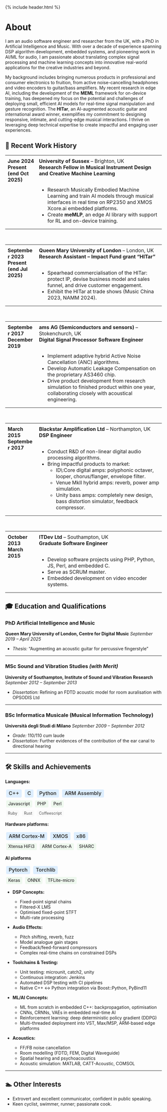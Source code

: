 {% include header.html %}

<style>
/* Mobile-first styles */
.responsive-work-history-table {
  width: 100%;
  display: table;
  /* border-collapse: collapse; /* Not strictly needed for display:block */
}

.responsive-work-history-table th,
.responsive-work-history-table td {
  display: block; /* Stack table cells */
  width: 100% !important; /* Ensure full width */
  box-sizing: border-box; /* Consistent box model */
  padding: 0 0 1em 0; /* Space below each stacked item */
  text-align: left !important; /* Prefer left-align for stacked content */
}

/* Remove bottom padding from the very last cell in a table instance */
.responsive-work-history-table tr:last-child td:last-child {
  padding-bottom: 0;
}

/* Desktop and larger screen styles */
@media (min-width: 768px) { /* Adjust breakpoint as needed */
  .responsive-work-history-table {
    table-layout: fixed; /* Use fixed layout for precise column widths */
    border-collapse: collapse; /* Standard for tables */
  }

  .responsive-work-history-table th,
  .responsive-work-history-table td {
    display: table-cell; /* Revert to table cell behavior */
    width: auto !important; /* Reset mobile width */
    padding: 8px; /* Uniform padding for cells */
    vertical-align: top; /* Align content to the top */
    /* text-align will revert to default or can be set if needed */
  }

  /* First column (dates) */
  .responsive-work-history-table tr td:first-child { /* Applies to the date cell due to rowspan */
    width: 20% !important;
  }

  /* Second column (job title/description) */
  .responsive-work-history-table tr td:nth-child(2) { /* Applies to the title cell */
    width: 80% !important;
  }
  /* The description cell (in the second row) will automatically fall into the second column
     and adopt its width due to table-layout:fixed and the rowspan from the date cell. */
}

/* Styles for skill word cloud */
.skill-category-content {
  margin-top: 0.25em;
  margin-bottom: 1em; /* Space between categories */
}
.skill-line {
  margin-bottom: 0.25em; /* Space between proficiency lines */
  line-height: 1.6; /* Adjust for better readability if skills wrap */
}
.skill-item {
  display: inline-block;
  padding: 0.2em 0.5em;
  margin: 0.2em;
  border-radius: 4px;
  background-color: #f0f0f0; /* Default background for items */
  line-height: 1.2; /* For the text inside the span */
  text-decoration: none; /* Remove underline if it's a link */
  color: #333; /* Default text color */
}
.skill-strong {
  font-size: 1.15em; /* Larger for strong */
  font-weight: 600;
  background-color: #ddeeff; /* Different bg for emphasis */
}
.skill-medium {
  font-size: 1.0em;
  font-weight: 500;
  background-color: #eef8ee;
}
.skill-light {
  font-size: 0.9em;
  font-weight: 400;
  color: #555;
  background-color: #f9f9f9;
}
</style>

# About

I am an audio software engineer and researcher from the UK, with a PhD in Artificial Intelligence and Music. With over a decade of experience spanning DSP algorithm development, embedded systems, and pioneering work in AI/ML for audio, I am passionate about translating complex signal processing and machine learning concepts into innovative real-world applications for the creative industries and beyond.

My background includes bringing numerous products in professional and consumer electronics to fruition, from active noise-cancelling headphones and video encoders to guitar/bass amplifiers. My recent research in edge AI, including the development of the **MEML** framework for on-device training, has deepened my focus on the potential and challenges of deploying small, efficient AI models for real-time signal manipulation and gesture recognition. The **HITar**, an AI-augmented acoustic guitar and international award winner, exemplifies my commitment to designing responsive, intimate, and cutting-edge musical interactions. I thrive on leveraging deep technical expertise to create impactful and engaging user experiences.

## 💼 Recent Work History


<table class="responsive-work-history-table">
<tr>
<td rowspan=2><strong>June 2024<br>Present (end Oct 2025)</strong></td>
<td><strong>University of Sussex</strong> – Brighton, UK<br><strong>Research Fellow in Musical Instrument Design and Creative Machine Learning</strong></td>
</tr>
<tr>
<td>
<ul>
<li>Research Musically Embodied Machine Learning and train AI models through musical interfaces in real time on RP2350 and XMOS Xcore.ai embedded platforms.</li>
<li>Create <strong>meMLP</strong>, an edge AI library with support for RL and on-device training.</li>
</ul>
</td>
</tr>
</table>

<br> <!-- Add some space between tables -->

<table class="responsive-work-history-table">
<tr>
<td rowspan=2><strong>September 2023<br>Present (end Jul 2025)</strong></td>
<td><strong>Queen Mary University of London</strong> – London, UK<br><strong>Research Assistant – Impact Fund grant “HITar”</strong></td>
</tr>
<tr>
<td>
<ul>
<li>Spearhead commercialisation of the HITar: protect IP, devise business model and sales funnel, and drive customer engagement.</li>
<li>Exhibit the HITar at trade shows (Music China 2023, NAMM 2024).</li>
</ul>
</td>
</tr>
</table>

<br> <!-- Add some space between tables -->

<table class="responsive-work-history-table">
<tr>
<td rowspan=2><strong>September 2017<br>December 2019</strong></td>
<td><strong>ams AG (Semiconductors and sensors)</strong> – Stokenchurch, UK<br><strong>Digital Signal Processor Software Engineer</strong></td>
</tr>
<tr>
<td>
<ul>
<li>Implement adaptive hybrid Active Noise Cancellation (ANC) algorithms.</li>
<li>Develop Automatic Leakage Compensation on the proprietary AS3460 chip.</li>
<li>Drive product development from research simulation to finished product within one year, collaborating closely with acoustical engineering.</li>
</ul>
</td>
</tr>
</table>

<br> <!-- Add some space between tables -->

<table class="responsive-work-history-table">
<tr>
<td rowspan=2><strong>March 2015<br>September 2017</strong></td>
<td><strong>Blackstar Amplification Ltd</strong> – Northampton, UK<br><strong>DSP Engineer</strong></td>
</tr>
<tr>
<td>
<ul>
<li>Conduct R&D of non-linear digital audio processing algorithms.</li>
<li>Bring impactful products to market:
    <ul>
    <li>ID\:Core digital amps: polyphonic octaver, looper, chorus/flanger, envelope filter.</li>
    <li>Venue MkII hybrid amps: reverb, power amp simulation.</li>
    <li>Unity bass amps: completely new design, bass distortion simulator, feedback compressor.</li>
    </ul>
</li>
</ul>
</td>
</tr>
</table>

<br> <!-- Add some space between tables -->

<table class="responsive-work-history-table">
<tr>
<td rowspan=2><strong>October 2013<br>March 2015</strong></td>
<td><strong>ITDev Ltd</strong> – Southampton, UK<br><strong>Graduate Software Engineer</strong></td>
</tr>
<tr>
<td>
<ul>
<li>Develop software projects using PHP, Python, JS, Perl, and embedded C.</li>
<li>Serve as SCRUM master.</li>
<li>Embedded development on video encoder systems.</li>
</ul>
</td>
</tr>
</table>


## 🎓 Education and Qualifications

### PhD Artificial Intelligence and Music
**Queen Mary University of London, Centre for Digital Music**
*September 2019 – April 2025*

*   *Thesis:* “Augmenting an acoustic guitar for percussive fingerstyle”

---

### MSc Sound and Vibration Studies *(with Merit)*
**University of Southampton, Institute of Sound and Vibration Research**
*September 2012 – September 2013*

*   *Dissertation:* Refining an FDTD acoustic model for room auralisation with OPSODIS Ltd

---

### BSc Informatica Musicale (Musical Information Technology)
**Università degli Studi di Milano**
*September 2009 – September 2012*

*   *Grade:* 110/110 cum laude
*   *Dissertation:* Further evidences of the contribution of the ear canal to directional hearing

---

## 🛠️ Skills and Achievements

**Languages:**
<div class="skill-category-content">
  <div class="skill-line"><span class="skill-item skill-strong">C++</span> <span class="skill-item skill-strong">C</span> <span class="skill-item skill-strong">Python</span> <span class="skill-item skill-strong">ARM Assembly</span></div>
  <div class="skill-line"><span class="skill-item skill-medium">Javascript</span> <span class="skill-item skill-medium">PHP</span> <span class="skill-item skill-medium">Perl</span></div>
  <div class="skill-line"><span class="skill-item skill-light">Ruby</span> <span class="skill-item skill-light">Rust</span> <span class="skill-item skill-light">Coffeescript</span></div>
</div>

**Hardware platforms:**
<div class="skill-category-content">
  <div class="skill-line"><span class="skill-item skill-strong">ARM Cortex-M</span> <span class="skill-item skill-strong">XMOS</span> <span class="skill-item skill-strong">x86</span></div>
  <div class="skill-line"><span class="skill-item skill-medium">Xtensa HiFi3</span> <span class="skill-item skill-medium">ARM Cortex-A</span> <span class="skill-item skill-medium">SHARC</span></div>
  <!-- Add a skill-light line if there are any hardware platforms with little experience -->
</div>

**AI platforms**
<div class="skill-category-content">
  <div class="skill-line"><span class="skill-item skill-strong">Pytorch</span> <span class="skill-item skill-strong">Torchlib</span></div>
  <div class="skill-line"><span class="skill-item skill-medium">Keras</span> <span class="skill-item skill-medium">ONNX</span> <span class="skill-item skill-medium">TFLite-micro</span></div>
  <!-- Add a skill-light line if there are any AI platforms with little experience -->
</div>

* **DSP Concepts:**
  * Fixed-point signal chains
  * Filtered-X LMS
  * Optimised fixed-point STFT
  * Multi-rate processing

* **Audio Effects:**
  * Pitch shifting, reverb, fuzz
  * Model analogue gain stages
  * Feedback/feed-forward compressors
  * Complex real-time chains on constrained DSPs
* **Toolchains & Testing:**
  * Unit testing: microunit, catch2, unity
  * Continuous integration: Jenkins
  * Automated DSP testing with CI pipelines
  * Native C++ &leftrightarrow; Python integration via Boost::Python, PyBind11

* **ML/AI Concepts:**
  * ML from scratch in embedded C++: backpropagation, optimisation
  * CNNs, CRNNs, VAEs in embedded real-time AI
  * Reinforcement learning: deep deterministic policy gradient (DDPG)
  * Multi-threaded deployment into VST, Max/MSP, ARM-based edge platforms

* **Acoustics:**
  * FF/FB noise cancellation
  * Room modelling (FDTD, FEM, Digital Waveguide)
  * Spatial hearing and psychoacoustics
  * Acoustic simulation: MATLAB, CATT-Acoustic, COMSOL

---

## 🏊 Other Interests

* Extrovert and excellent communicator, confident in public speaking.
* Keen cyclist, swimmer, runner; passionate cook.
